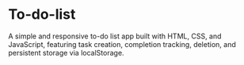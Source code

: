 # To-do-list
A simple and responsive to-do list app built with HTML, CSS, and JavaScript, featuring task creation, completion tracking, deletion, and persistent storage via localStorage.
